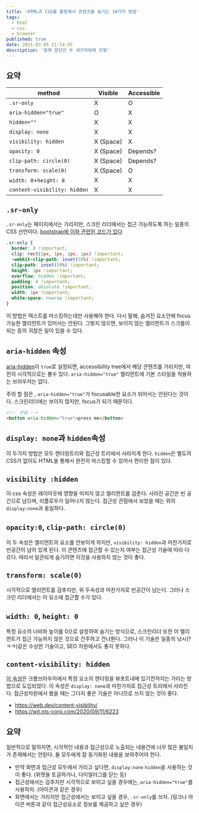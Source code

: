 ```yaml
---
title: 'HTML과 CSS를 활용해서 콘텐츠를 숨기는 10가지 방법'
tags:
  - html
  - css
  - browser
published: true
date: 2021-03-05 21:14:45
description: '원래 알던건 두 세가지밖에 안됨'
---
```


## 요약

| method                       | Visible   | Accessible |
| ---------------------------- | --------- | ---------- |
| `.sr-only`                   | X         | O          |
| `aria-hidden="true"`         | O         | X          |
| `hidden=""`                  | X         | X          |
| `display: none`              | X         | X          |
| `visibility: hidden`         | X (Space) | X          |
| `opacity: 0`                 | X (Space) | Depends?   |
| `clip-path: circle(0)`       | X (Space) | Depends?   |
| `transform: scale(0)`        | X (Space) | O          |
| `width: 0`+`height: 0`       | X         | X          |
| `content-visibility: hidden` | X         | X          |

## `.sr-only`

`.sr-only`는 페이지에서는 가리지만, 스크린 리더에서는 접근 가능하도록 하는 일종의 CSS 선언이다. [bootstrap에 이와 관련된 코드가 있다](https://getbootstrap.com/docs/4.0/utilities/screenreaders/)

```css
.sr-only {
  border: 0 !important;
  clip: rect(1px, 1px, 1px, 1px) !important;
  -webkit-clip-path: inset(50%) !important;
  clip-path: inset(50%) !important;
  height: 1px !important;
  overflow: hidden !important;
  padding: 0 !important;
  position: absolute !important;
  width: 1px !important;
  white-space: nowrap !important;
}
```

이 방법은 텍스트를 마스킹하는데만 사용해야 한다. 다시 말해, 숨겨진 요소안에 focus 가능한 엘리먼트가 있어서는 안된다. 그렇지 않으면, 보이지 않는 엘리먼트가 스크롤이 되는 등의 귀찮은 일이 있을 수 있다.

## `aria-hidden` 속성

[aria-hidden](https://developer.mozilla.org/en-US/docs/Web/Accessibility/ARIA/ARIA_Techniques/Using_the_aria-hidden_attribute)이 `true`로 설정되면, accessibility tree에서 해당 콘텐츠를 가리지만, 여전히 시각적으로는 볼수 있다. `aria-hidden="true"` 엘리먼트에 기본 스타일을 적용하는 브라우저는 없다.

주의 할 점은 , `aria-hidden="true"`가 focusable한 요소가 되어서는 안된다는 것이다. 스크린리더에는 보이지 않지만, focus가 되기 때문이다.

```html
<!-- 안됨 -->
<button aria-hidden="true">press me</button>
```

## `display: none`과 `hidden`속성

이 두가지 방법은 모두 렌더링트리와 접근성 트리에서 사라지게 한다. `hidden`은 별도의 CSS가 없이도 HTML을 통해서 완전히 마스킹할 수 있어서 편리한 점이 있다.

## `visibility :hidden`

이 css 속성은 레이아웃에 영향을 미치지 않고 엘리먼트를 감춘다. 사라진 공간은 빈 공간으로 남으며, 리플로우가 일어나지 않는다. 접근성 관점에서 보았을 때는 위의 `display:none`과 동일하다.

## `opacity:0`, `clip-path: circle(0)`

이 두 속성은 엘리먼트의 요소를 안보이게 하지만, `visibility: hidden`과 마찬가지로 빈공간이 남아 있게 된다. 이 콘텐츠에 접근할 수 있는지 여부는 접근성 기술에 따라 다르다. 따라서 일관되게 숨기려면 이것을 사용하지 않는 것이 좋다.

## `transform: scale(0)`

시각적으로 엘리먼트를 감추지만, 위 두속성과 마찬가지로 빈공간이 남는다. 그러나 스크린 리더에서는 이 요소에 접근할 수가 있다.

## `width: 0`, `height: 0`

특정 요소의 너비와 높이를 0으로 설정하여 숨기는 방식으로, 스크린리더 또한 이 엘리먼트가 접근 가능하지 않은 것으로 간주하고 건너뛴다. 그러나 이 기술은 일종의 낚시(?ㅋㅋ)같은 수상한 기술이고, SEO 차원에서도 좋지 못하다.

## `content-visibility: hidden`

[이 속성](https://developer.mozilla.org/en-US/docs/Web/CSS/content-visibility)은 크롬브라우저에서 특정 요소의 렌더링을 뷰포트내에 있기전까지는 가리는 방법으로 도입되었다. 이 속성은 `display: none`과 마찬가지로 접근성 트리에서 사라진다. 접근성차원에서 봤을 때는 그다지 좋은 기술은 아니므로 쓰지 않는 것이 좋다.

- https://web.dev/content-visibility/
- https://wit.nts-corp.com/2020/09/11/6223

## 요약

일반적으로 말하자면, 시각적인 내용과 접근성으로 노출되는 내용간에 너무 많은 불일치가 존재해서는 안된다. 둘 모두에게 잘 동기화된 내용을 보여주어야 한다.

- 만약 화면과 접근성 모두에서 가리고 싶다면, `display:none` `hidden`을 사용하는 것이 좋다. (위젯을 토글하거나, 다이얼러그를 닫는 등)
- 접근성에서는 감추지만 시각적으로 보이고 싶을 경우에는, `aria-hidden="true"`를 사용하자. (아이콘과 같은 경우)
- 화면에서는 가리지만 접근성에서는 보이고 싶을 경우, `.sr-only`를 쓰자. (링크나 아이콘 버튼과 같이 접근성요소로 정보를 제공하고 싶은 경우)
